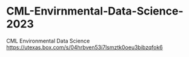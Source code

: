 # CML-Envirnmental-Data-Science-2023
CML Environmental Data Science
https://utexas.box.com/s/04hrbven53i7lsmztk0oeu3bibzqfok6
